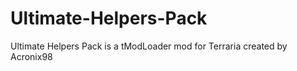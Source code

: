 # Ultimate-Helpers-Pack
Ultimate Helpers Pack is a tModLoader mod for Terraria created by Acronix98
